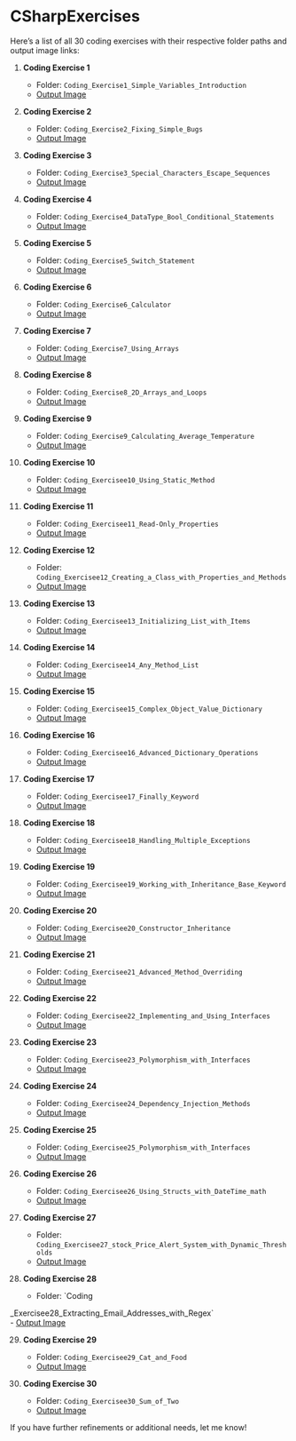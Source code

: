 # CSharpExercises

Here’s a list of all 30 coding exercises with their respective folder paths and output image links:

1. **Coding Exercise 1**  
   - Folder: `Coding_Exercise1_Simple_Variables_Introduction`  
   - [Output Image](https://github.com/AbhishekSCCTech/CSharp_All_Coding_Exercises/blob/master/Coding_Exercise1_Simple_Variables_Introduction/Coding_Exercise1_Output.JPG)

2. **Coding Exercise 2**  
   - Folder: `Coding_Exercise2_Fixing_Simple_Bugs`  
   - [Output Image](https://github.com/AbhishekSCCTech/CSharp_All_Coding_Exercises/blob/master/Coding_Exercise2_Fixing_Simple_Bugs/Coding_Exercise2_Output.JPG)

3. **Coding Exercise 3**  
   - Folder: `Coding_Exercise3_Special_Characters_Escape_Sequences`  
   - [Output Image](https://github.com/AbhishekSCCTech/CSharp_All_Coding_Exercises/blob/master/Coding_Exercise3_Special_Characters_Escape_Sequences/Coding_Exercise3_Output.JPG)

4. **Coding Exercise 4**  
   - Folder: `Coding_Exercise4_DataType_Bool_Conditional_Statements`  
   - [Output Image](https://github.com/AbhishekSCCTech/CSharp_All_Coding_Exercises/blob/master/Coding_Exercise4_DataType_Bool_Conditional_Statements/Coding_Exercise4_Output.JPG)

5. **Coding Exercise 5**  
   - Folder: `Coding_Exercise5_Switch_Statement`  
   - [Output Image](https://github.com/AbhishekSCCTech/CSharp_All_Coding_Exercises/blob/master/Coding_Exercise5_%20Switch_Statement/Coding_Exercise5_%20Output.JPG)

6. **Coding Exercise 6**  
   - Folder: `Coding_Exercise6_Calculator`  
   - [Output Image](https://github.com/AbhishekSCCTech/CSharp_All_Coding_Exercises/blob/master/Coding_Exercise6_Calculator/Coding_Exercise6_Output.JPG)

7. **Coding Exercise 7**  
   - Folder: `Coding_Exercise7_Using_Arrays`  
   - [Output Image](https://github.com/AbhishekSCCTech/CSharp_All_Coding_Exercises/blob/master/Coding_Exercise7_Using_Arrays/Coding_Exercise7_Output.JPG)

8. **Coding Exercise 8**  
   - Folder: `Coding_Exercise8_2D_Arrays_and_Loops`  
   - [Output Image](https://github.com/AbhishekSCCTech/CSharp_All_Coding_Exercises/blob/master/Coding_Exercise8_2D_Arrays_and_Loops/Coding_Exercise8_Output.JPG)

9. **Coding Exercise 9**  
   - Folder: `Coding_Exercise9_Calculating_Average_Temperature`  
   - [Output Image](https://github.com/AbhishekSCCTech/CSharp_All_Coding_Exercises/blob/master/Coding_Exercise9_Calculating_Average_Temperature/Coding_Exercise9_Output.JPG)

10. **Coding Exercise 10**  
    - Folder: `Coding_Exercisee10_Using_Static_Method`  
    - [Output Image](https://github.com/AbhishekSCCTech/CSharp_All_Coding_Exercises/blob/master/Coding_Exercisee10_Using_Static_Method/Coding_Exercisee10_Output.JPG)

11. **Coding Exercise 11**  
    - Folder: `Coding_Exercisee11_Read-Only_Properties`  
    - [Output Image](https://github.com/AbhishekSCCTech/CSharp_All_Coding_Exercises/blob/master/Coding_Exercisee11_Read-Only_Properties/Coding_Exercisee11_Output.JPG)

12. **Coding Exercise 12**  
    - Folder: `Coding_Exercisee12_Creating_a_Class_with_Properties_and_Methods`  
    - [Output Image](https://github.com/AbhishekSCCTech/CSharp_All_Coding_Exercises/blob/master/Coding_Exercisee12_Creating_a_Class_with_Properties_and_Methods/Coding_Exercisee12_Output.JPG)

13. **Coding Exercise 13**  
    - Folder: `Coding_Exercisee13_Initializing_List_with_Items`  
    - [Output Image](https://github.com/AbhishekSCCTech/CSharp_All_Coding_Exercises/blob/master/Coding_Exercisee13_Initializing_List_with_Items/Coding_Exercisee13_Output.JPG)

14. **Coding Exercise 14**  
    - Folder: `Coding_Exercisee14_Any_Method_List`  
    - [Output Image](https://github.com/AbhishekSCCTech/CSharp_All_Coding_Exercises/blob/master/Coding_Exercisee14_%20Any_Method_List/Coding_Exercisee14_%20Output.JPG)

15. **Coding Exercise 15**  
    - Folder: `Coding_Exercisee15_Complex_Object_Value_Dictionary`  
    - [Output Image](https://github.com/AbhishekSCCTech/CSharp_All_Coding_Exercises/blob/master/Coding_Exercisee15_Complex_Object_Value_Dictionary/Coding_Exercisee15_Output.JPG)

16. **Coding Exercise 16**  
    - Folder: `Coding_Exercisee16_Advanced_Dictionary_Operations`  
    - [Output Image](https://github.com/AbhishekSCCTech/CSharp_All_Coding_Exercises/blob/master/Coding_Exercisee16_Advanced_Dictionary_Operations/Coding_Exercisee16_Output.JPG)

17. **Coding Exercise 17**  
    - Folder: `Coding_Exercisee17_Finally_Keyword`  
    - [Output Image](https://github.com/AbhishekSCCTech/CSharp_All_Coding_Exercises/blob/master/Coding_Exercisee17_Finally_Keyword/Coding_Exercisee17_Output.JPG)

18. **Coding Exercise 18**  
    - Folder: `Coding_Exercisee18_Handling_Multiple_Exceptions`  
    - [Output Image](https://github.com/AbhishekSCCTech/CSharp_All_Coding_Exercises/blob/master/Coding_Exercisee18_Handling_Multiple_Exceptions/Coding_Exercisee18_Output.JPG)

19. **Coding Exercise 19**  
    - Folder: `Coding_Exercisee19_Working_with_Inheritance_Base_Keyword`  
    - [Output Image](https://github.com/AbhishekSCCTech/CSharp_All_Coding_Exercises/blob/master/Coding_Exercisee19_Working_with_Inheritance_Base_Keyword/Coding_Exercisee19_Output.JPG)

20. **Coding Exercise 20**  
    - Folder: `Coding_Exercisee20_Constructor_Inheritance`  
    - [Output Image](https://github.com/AbhishekSCCTech/CSharp_All_Coding_Exercises/blob/master/Coding_Exercisee20_Constructor_Inheritance/Coding_Exercisee20_Output.JPG)

21. **Coding Exercise 21**  
    - Folder: `Coding_Exercisee21_Advanced_Method_Overriding`  
    - [Output Image](https://github.com/AbhishekSCCTech/CSharp_All_Coding_Exercises/blob/master/Coding_Exercisee21_Advanced_Method_Overriding/Coding_Exercisee21_Output.JPG)

22. **Coding Exercise 22**  
    - Folder: `Coding_Exercisee22_Implementing_and_Using_Interfaces`  
    - [Output Image](https://github.com/AbhishekSCCTech/CSharp_All_Coding_Exercises/blob/master/Coding_Exercisee22_Implementing_and_Using_Interfaces/Coding_Exercisee22_Output.JPG)

23. **Coding Exercise 23**  
    - Folder: `Coding_Exercisee23_Polymorphism_with_Interfaces`  
    - [Output Image](https://github.com/AbhishekSCCTech/CSharp_All_Coding_Exercises/blob/master/Coding_Exercisee23_Polymorphism_with_Interfaces/Coding_Exercisee23_Output.JPG)

24. **Coding Exercise 24**  
    - Folder: `Coding_Exercisee24_Dependency_Injection_Methods`  
    - [Output Image](https://github.com/AbhishekSCCTech/CSharp_All_Coding_Exercises/blob/master/Coding_Exercisee24_Dependency_Injection_Methods/Coding_Exercisee24_Output.JPG)

25. **Coding Exercise 25**  
    - Folder: `Coding_Exercisee25_Polymorphism_with_Interfaces`  
    - [Output Image](https://github.com/AbhishekSCCTech/CSharp_All_Coding_Exercises/blob/master/Coding_Exercisee25_Polymorphism_with_Interfaces/Coding_Exercisee25_Output.JPG)

26. **Coding Exercise 26**  
    - Folder: `Coding_Exercisee26_Using_Structs_with_DateTime_math`  
    - [Output Image](https://github.com/AbhishekSCCTech/CSharp_All_Coding_Exercises/blob/master/Coding_Exercisee26_Using_Structs_with_DateTime_math/Coding_Exercisee26_Outputt.JPG)

27. **Coding Exercise 27**  
    - Folder: `Coding_Exercisee27_stock_Price_Alert_System_with_Dynamic_Thresholds`  
    - [Output Image](https://github.com/AbhishekSCCTech/CSharp_All_Coding_Exercises/blob/master/Coding_Exercisee27_stock_Price_Alert_System_with%20_Dynamic_Thresholds/Coding_Exercisee27_Output.JPG)

28. **Coding Exercise 28**  
    - Folder: `Coding

_Exercisee28_Extracting_Email_Addresses_with_Regex`  
    - [Output Image](https://github.com/AbhishekSCCTech/CSharp_All_Coding_Exercises/blob/master/Coding_Exercisee28_%20Extracting_Email_Addresses_with_Regex/Coding_Exercisee28_%20Output.JPG)

29. **Coding Exercise 29**  
    - Folder: `Coding_Exercisee29_Cat_and_Food`  
    - [Output Image](https://github.com/AbhishekSCCTech/CSharp_All_Coding_Exercises/blob/master/Coding_Exercisee29_Cat_and_Food/Coding_Exercisee29_Output.JPG)

30. **Coding Exercise 30**  
    - Folder: `Coding_Exercisee30_Sum_of_Two`  
    - [Output Image](https://github.com/AbhishekSCCTech/CSharp_All_Coding_Exercises/blob/master/Coding_Exercisee30_Sum_of_Two/Coding_Exercisee30_Output.JPG)

If you have further refinements or additional needs, let me know!
